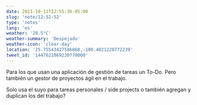 ```yaml
---
date: 2021-10-11T12:55:36-05:00
slug: 'note/12-52-52'
type: 'notes'
lang: 'es'
weather: '28.5°C'
weather-summary: 'Despejado'
weather-icon: 'clear-day'
location: '25.75543427586868,-100.4021220772239'
tweet_id: '1447621869230770000'
---
```

Para los que usan una aplicación de gestión de tareas un To-Do. Pero también un gestor de proyectos ágil en el trabajo.

Solo usa el suyo para tareas personales / side projects o también agregan y duplican los del trabajo?